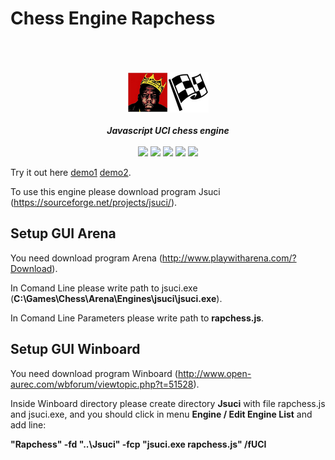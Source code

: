 # Chess Engine Rapchess

<div align="center" style="padding-top: 50px">
<img src="https://github.com/Thibor/Chess-Engine-RapChess/blob/master/Resources/Rapchess.bmp" />
    <br>
    <br>
    <b><i>Javascript UCI chess engine</i></b>
    <br>
    <br>
    <img src="https://img.shields.io/github/downloads/Thibor/Chess-Engine-RapChess/total?color=critical&style=for-the-badge">
    <img src="https://img.shields.io/github/license/Thibor/Chess-Engine-RapChess?color=blue&style=for-the-badge">
    <img src="https://img.shields.io/github/v/release/Thibor/Chess-Engine-RapChess?color=blue&label=Latest%20release&style=for-the-badge">
    <img src="https://img.shields.io/github/last-commit/Thibor/Chess-Engine-RapChess?color=critical&style=for-the-badge">
	<img src="https://img.shields.io/github/commits-since/Thibor/Chess-Engine-RapChess/latest?style=for-the-badge">
</div>

Try it out here <a href="https://thibor.github.io//Chess-Engine-Rapchess/">demo1</a> <a href="https://codepen.io/thibor/pen/RYJYrp">demo2</a>.

To use this engine please download program Jsuci (https://sourceforge.net/projects/jsuci/).

## Setup GUI Arena

You need download program Arena (http://www.playwitharena.com/?Download).

In Comand Line please write path to jsuci.exe (<b>C:\Games\Chess\Arena\Engines\jsuci\jsuci.exe</b>).

In Comand Line Parameters please write path to <b>rapchess.js</b>.
 
 ## Setup GUI Winboard
 
 You need download program Winboard (http://www.open-aurec.com/wbforum/viewtopic.php?t=51528).
 
Inside Winboard directory please create directory <b>Jsuci</b> with file rapchess.js and jsuci.exe, and you should click in menu <b>Engine / Edit Engine List</b> and add line:
 
<b>"Rapchess" -fd "..\Jsuci" -fcp "jsuci.exe rapchess.js" /fUCI</b>
